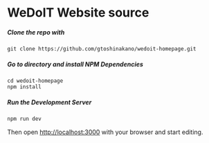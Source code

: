 # WeDoIT Website source

##### Clone the repo with

```
git clone https://github.com/gtoshinakano/wedoit-homepage.git
```

##### Go to directory and install NPM Dependencies
```
cd wedoit-homepage
npm install
```

##### Run the Development Server
```bash
npm run dev
```

Then open [http://localhost:3000](http://localhost:3000) with your browser and start editing.
